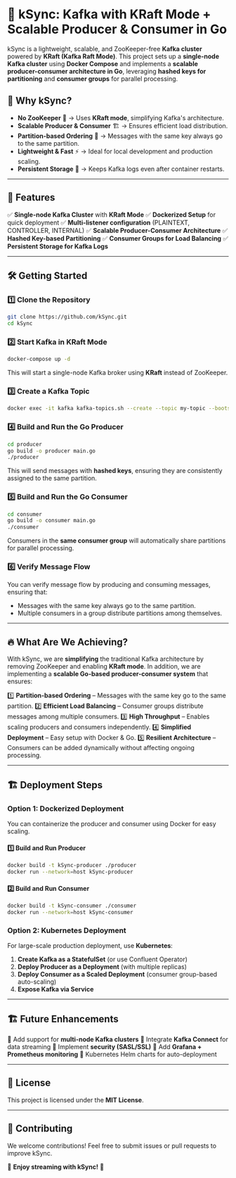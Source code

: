 # 🚀 kSync: Kafka with KRaft Mode + Scalable Producer & Consumer in Go

kSync is a lightweight, scalable, and ZooKeeper-free **Kafka cluster** powered by **KRaft (Kafka Raft Mode)**. This project sets up a **single-node Kafka cluster** using **Docker Compose** and implements a **scalable producer-consumer architecture in Go**, leveraging **hashed keys for partitioning** and **consumer groups** for parallel processing.

## 🌟 Why kSync?
- **No ZooKeeper** 🦁 → Uses **KRaft mode**, simplifying Kafka's architecture.
- **Scalable Producer & Consumer** 🏗️ → Ensures efficient load distribution.
- **Partition-based Ordering** 🔑 → Messages with the same key always go to the same partition.
- **Lightweight & Fast** ⚡ → Ideal for local development and production scaling.
- **Persistent Storage** 💾 → Keeps Kafka logs even after container restarts.

---

## 📌 Features
✅ **Single-node Kafka Cluster** with **KRaft Mode**
✅ **Dockerized Setup** for quick deployment
✅ **Multi-listener configuration** (PLAINTEXT, CONTROLLER, INTERNAL)
✅ **Scalable Producer-Consumer Architecture**
✅ **Hashed Key-based Partitioning**
✅ **Consumer Groups for Load Balancing**
✅ **Persistent Storage for Kafka Logs**

---

## 🛠️ Getting Started
### **1️⃣ Clone the Repository**
```sh
git clone https://github.com/kSync.git
cd kSync
```

### **2️⃣ Start Kafka in KRaft Mode**
```sh
docker-compose up -d
```
This will start a single-node Kafka broker using **KRaft** instead of ZooKeeper.

### **3️⃣ Create a Kafka Topic**
```sh
docker exec -it kafka kafka-topics.sh --create --topic my-topic --bootstrap-server localhost:9092 --partitions 3 --replication-factor 1
```

### **4️⃣ Build and Run the Go Producer**
```sh
cd producer
go build -o producer main.go
./producer
```
This will send messages with **hashed keys**, ensuring they are consistently assigned to the same partition.

### **5️⃣ Build and Run the Go Consumer**
```sh
cd consumer
go build -o consumer main.go
./consumer
```
Consumers in the **same consumer group** will automatically share partitions for parallel processing.

### **6️⃣ Verify Message Flow**
You can verify message flow by producing and consuming messages, ensuring that:
- Messages with the same key always go to the same partition.
- Multiple consumers in a group distribute partitions among themselves.

---

## 🔥 What Are We Achieving?
With kSync, we are **simplifying** the traditional Kafka architecture by removing ZooKeeper and enabling **KRaft mode**. In addition, we are implementing a **scalable Go-based producer-consumer system** that ensures:

1️⃣ **Partition-based Ordering** – Messages with the same key go to the same partition.
2️⃣ **Efficient Load Balancing** – Consumer groups distribute messages among multiple consumers.
3️⃣ **High Throughput** – Enables scaling producers and consumers independently.
4️⃣ **Simplified Deployment** – Easy setup with Docker & Go.
5️⃣ **Resilient Architecture** – Consumers can be added dynamically without affecting ongoing processing.

---

## 🏗️ Deployment Steps
### **Option 1: Dockerized Deployment**
You can containerize the producer and consumer using Docker for easy scaling.

#### **1️⃣ Build and Run Producer**
```sh
docker build -t kSync-producer ./producer
docker run --network=host kSync-producer
```

#### **2️⃣ Build and Run Consumer**
```sh
docker build -t kSync-consumer ./consumer
docker run --network=host kSync-consumer
```

### **Option 2: Kubernetes Deployment**
For large-scale production deployment, use **Kubernetes**:
1. **Create Kafka as a StatefulSet** (or use Confluent Operator)
2. **Deploy Producer as a Deployment** (with multiple replicas)
3. **Deploy Consumer as a Scaled Deployment** (consumer group-based auto-scaling)
4. **Expose Kafka via Service**

---

## 🏗️ Future Enhancements
🔹 Add support for **multi-node Kafka clusters** 🔹 Integrate **Kafka Connect** for data streaming 🔹 Implement **security (SASL/SSL)** 🔹 Add **Grafana + Prometheus monitoring** 🔹 Kubernetes Helm charts for auto-deployment

---

## 📜 License
This project is licensed under the **MIT License**.

---

## 🤝 Contributing
We welcome contributions! Feel free to submit issues or pull requests to improve kSync.

🚀 **Enjoy streaming with kSync!** 🎉

